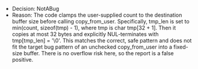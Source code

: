 - Decision: NotABug
- Reason: The code clamps the user-supplied count to the destination buffer size before calling copy_from_user. Specifically, tmp_len is set to min(count, sizeof(tmp) - 1), where tmp is char tmp[32 + 1]. Then it copies at most 32 bytes and explicitly NUL-terminates with tmp[tmp_len] = '\0'. This matches the correct, safe pattern and does not fit the target bug pattern of an unchecked copy_from_user into a fixed-size buffer. There is no overflow risk here, so the report is a false positive.
